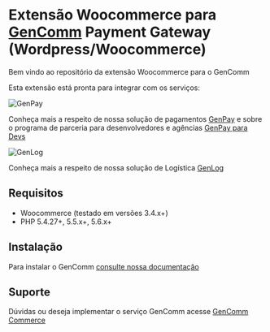 # Extensão Woocommerce para [GenComm](https://www.gencomm.com.br/solucoes/rakuten-connector/) Payment Gateway (Wordpress/Woocommerce)

Bem vindo ao repositório da extensão Woocommerce para o GenComm

Esta extensão está pronta para integrar com os serviços:

![GenPay](https://gist.githubusercontent.com/alexsantossilva/a1bfa0a6e9e6592176f860210a226dfe/raw/374ed1819de58169d05482c8188d6edc8687c2e6/genpay.png)

   Conheça mais a respeito de nossa solução de pagamentos [GenPay](https://digitalcommerce.rakuten.com.br/produtos/pagamentos-rakuten-pay/) e sobre o programa de parceria para desenvolvedores e agências [GenPay para Devs](https://digitalcommerce.rakuten.com.br/rakuten-pay-dev/)

![GenLog](https://gist.githubusercontent.com/alexsantossilva/3488b7dd43c6059115a99576f29fd7b2/raw/c1c76ff1cc44bafc8980dc33079bb68dcb777a08/genlog.png)

   Conheça mais a respeito de nossa solução de Logística [GenLog](https://www.gencomm.com.br/rakuten-log/)


## Requisitos

  * Woocommerce (testado em versões 3.4.x+)
  * PHP 5.4.27+, 5.5.x+, 5.6.x+

## Instalação

  Para instalar o GenComm [consulte nossa documentação](https://www.gencomm.com.br/production/developer/plugins_and_extensions/woocommerce)


## Suporte


Dúvidas ou deseja implementar  o serviço GenComm acesse [GenComm Commerce](https://www.gencomm.com.br)
